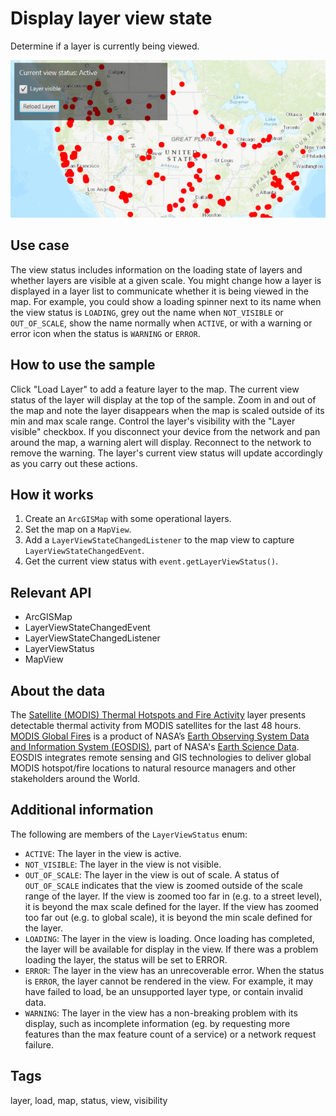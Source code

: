 # Display layer view state

Determine if a layer is currently being viewed.

![Image of display layer view state](DisplayLayerViewState.png)

## Use case

The view status includes information on the loading state of layers and whether layers are visible at a given scale. You might change how a layer is displayed in a layer list to communicate whether it is being viewed in the map. For example, you could show a loading spinner next to its name when the view status is `LOADING`, grey out the name when `NOT_VISIBLE` or `OUT_OF_SCALE`, show the name normally when `ACTIVE`, or with a warning or error icon when the status is `WARNING` or `ERROR`.

## How to use the sample

Click "Load Layer" to add a feature layer to the map. The current view status of the layer will display at the top of the sample. Zoom in and out of the map and note the layer disappears when the map is scaled outside of its min and max scale range. Control the layer's visibility with the "Layer visible" checkbox. If you disconnect your device from the network and pan around the map, a warning alert will display. Reconnect to the network to remove the warning. The layer's current view status will update accordingly as you carry out these actions.

## How it works

1. Create an `ArcGISMap` with some operational layers.
2. Set the map on a `MapView`.
3. Add a `LayerViewStateChangedListener` to the map view to capture `LayerViewStateChangedEvent`.
4. Get the current view status with `event.getLayerViewStatus()`.

## Relevant API

* ArcGISMap
* LayerViewStateChangedEvent
* LayerViewStateChangedListener
* LayerViewStatus
* MapView

## About the data

The [Satellite (MODIS) Thermal Hotspots and Fire Activity](https://www.arcgis.com/home/item.html?id=b8f4033069f141729ffb298b7418b653) layer presents detectable thermal activity from MODIS satellites for the last 48 hours. [MODIS Global Fires](https://earthdata.nasa.gov/earth-observation-data/near-real-time/firms/active-fire-data) is a product of NASA’s [Earth Observing System Data and Information System (EOSDIS)](https://earthdata.nasa.gov/about), part of NASA's [Earth Science Data](https://science.nasa.gov/earth-science/earth-data/). EOSDIS integrates remote sensing and GIS technologies to deliver global MODIS hotspot/fire locations to natural resource managers and other stakeholders around the World.

## Additional information

The following are members of the `LayerViewStatus` enum:

* `ACTIVE`: The layer in the view is active.
* `NOT_VISIBLE`: The layer in the view is not visible.
* `OUT_OF_SCALE`: The layer in the view is out of scale. A status of `OUT_OF_SCALE` indicates that the view is zoomed outside of the scale range of the layer. If the view is zoomed too far in (e.g. to a street level), it is beyond the max scale defined for the layer. If the view has zoomed too far out (e.g. to global scale), it is beyond the min scale defined for the layer.
* `LOADING`: The layer in the view is loading. Once loading has completed, the layer will be available for display in the view. If there was a problem loading the layer, the status will be set to ERROR.
* `ERROR`: The layer in the view has an unrecoverable error. When the status is `ERROR`, the layer cannot be rendered in the view. For example, it may have failed to load, be an unsupported layer type, or contain invalid data.
* `WARNING`: The layer in the view has a non-breaking problem with its display, such as incomplete information (eg. by requesting more features than the max feature count of a service) or a network request failure.

## Tags

layer, load, map, status, view, visibility
